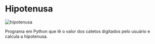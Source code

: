 # Hipotenusa
![hipotenusa](https://user-images.githubusercontent.com/121234114/217608576-92ead74a-beca-4b23-bc32-e84bf1298906.png)

Programa em Python que lê o valor dos catetos digitados pelo usuário e calcula a hipotenusa.
